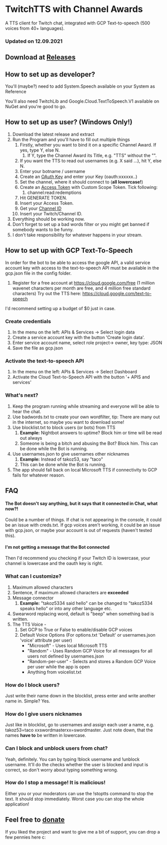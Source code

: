 # TwitchTTS with Channel Awards
A TTS client for Twitch chat, integrated with GCP Text-to-speech (500 voices from 40+ languages).

### Updated on 12.09.2021
## Download at [Releases](https://github.com/takoz53/TwitchTTS/releases)
## How to set up as developer?
You'll (maybe?) need to add System.Speech available on your System as Reference

You'll also need TwitchLib and Google.Cloud.TextToSpeech.V1 available on NuGet and you're good to go.


## How to set up as user? (Windows Only!)
1. Download the latest release and extract
1. Run the Program and you'll have to fill out multiple things
    1. Firstly, whether you want to bind it on a specific Channel Award. If yes, type Y, else N.
        1. If Y, type the Channel Award its Title, e.g. "TTS" without the "".
    1. If you want the TTS to read out usernames (e.g. X said ...), hit Y, else N.
    2. Enter your botname / username
    4. Create an [OAuth Key](https://twitchapps.com/tmi/) and enter your Key (oauth:xxxxxx..)
    5. Set the channel, where it should connect to (**all lowercase!**)
    6. Create an [Access Token](https://twitchtokengenerator.com/) with Custom Scope Token. Tick following:
        1. channel:read:redemptions
    7. Hit GENERATE TOKEN.
    8. Insert your Access Token.
    9. Get your [Channel ID](https://www.streamweasels.com/support/convert-twitch-username-to-user-id/)
    10. Insert your Twitch/Channel ID.
1. Everything should be working now.
2. Don't forget to set up a bad words filter or you might get banned if somebody wants to be funny.
3. I don't take responsibility for whatever happens in your stream.

## How to set up with GCP Text-To-Speech
In order for the bot to be able to access the google API, a valid service account key with access to the text-to-speech API must be available in the gcp.json file in the config folder.

1. Register for a free account at https://cloud.google.com/free (1 million wavenet characters per month are free, and 4 million free standard characters)
Try out the TTS here: https://cloud.google.com/text-to-speech

I'd recommend setting up a budget of $0 just in case.

### Create credentials

1. In the menu on the left: APIs & Services -> Select login data
1. Create a service account key with the button 'Create login data'.
1. Enter service account name, select role project-> owner, key type: JSON
1. Save the file as gcp.json

### Activate the text-to-speech API

1. In the menu on the left: APIs & Services -> Select Dashboard
1. Activate the Cloud Text-to-Speech API with the button '+ APIS and services'

### What's next?
1. Keep the program running while streaming and everyone will be able to hear the chat.
1. Use badwords.txt to create your own wordfilter, tip: There are many out in the internet, so maybe you want to download some!
1. Use blocklist.txt to block users (or bots) from TTS
    1. **Example:** Nightbot answers to uptime? Block him or time will be read out always
    1. Someone is being a bitch and abusing the Bot? Block him. This can be done while the Bot is running.
1. Use usernames.json to give usernames other nicknames
    1. **Example:** Instead of takoz53, say "taco"
    1. This can be done while the Bot is running.
1. The app should fall back on local Microsoft TTS if connectivity to GCP fails for whatever reason.
## FAQ

#### The Bot doesn't say anything, but it says that it connected in Chat, what now?!

Could be a number of things. If chat is not appearing in the console, it could be an issue with creds.txt. If gcp voices aren't working, it could be an issue with gcp.json, or maybe your account is out of requests (haven't tested this).

#### I'm not getting a message that the Bot connected

Then I'd recommend you checking if your Twitch ID is lowercase, your channel is lowercase and the oauth key is right.

### What can I customize?

1. Maximum allowed characters
1. Sentence, if maximum allowed characters are **exceeded**
1. Message connector
    1. **Example:** "takoz5334 said hello" can be changed to "takoz5334 speaks hello" or into any other language etc.
1. Swearword replacing word, default is "beep" when something bad is written.
1. The TTS Voice - 
    1. Set GCP to True or False to enable/disable GCP voices
    1. Default Voice Options (For options.txt 'Default' or usernames.json 'voice' attribute per user)
        - "Microsoft" - Uses local Microsoft TTS
        - "Random" - Uses Random GCP Voice for all messages for all users not defined by usernames.json
        - "Random-per-user" - Selects and stores a Random GCP Voice per user while the app is open
        - Anything from voicelist.txt

### How do I block users?

Just write their name down in the blocklist, press enter and write another name in. Simple? Yes.

### How do I give users nicknames

Just like in blocklist, go to usernames and assign each user a name, e.g. takoz53=taco xxswordmasterxx=swordmaster.
Just note down, that the names **have to** be written in lowercase.

### Can I block and unblock users from chat?
Yeah, definitely. You can by typing !block username and !unblock username. It'll do the checks whether the user is blocked and input is correct, so don't worry about typing something wrong.

### How do I stop a message! It is malicious!
Either you or your moderators can use the !stoptts command to stop the text. It should stop immediately. Worst case you can stop the whole application!

## Feel free to [donate](https://streamelements.com/takoz5334/tip)
If you liked the project and want to give me a bit of support, you can drop a few pennies here c:

